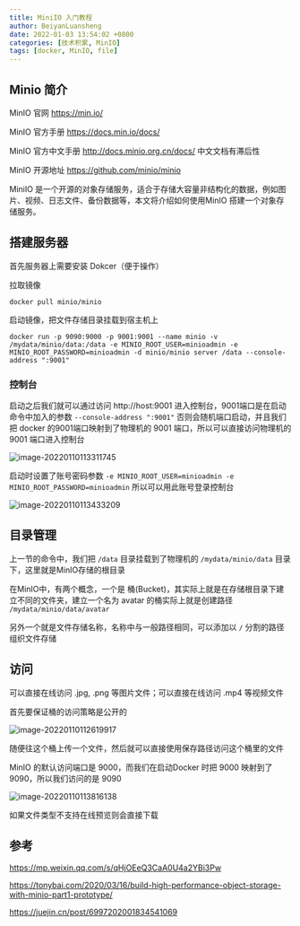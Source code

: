 ```yaml
---
title: MiniIO 入门教程
author: BeiyanLuansheng
date: 2022-01-03 13:54:02 +0800
categories: [技术积累, MinIO]
tags: [docker, MinIO, file]
---
```


## Minio 简介

MinIO 官网 <https://min.io/>

MinIO 官方手册 <https://docs.min.io/docs/>

MinIO 官方中文手册 <http://docs.minio.org.cn/docs/> 中文文档有滞后性

MinIO 开源地址 <https://github.com/minio/minio>

MiniIO 是一个开源的对象存储服务，适合于存储大容量非结构化的数据，例如图片、视频、日志文件、备份数据等，本文将介绍如何使用MinIO 搭建一个对象存储服务。

## 搭建服务器

首先服务器上需要安装 Dokcer（便于操作）

拉取镜像

```shell
docker pull minio/minio
```

启动镜像，把文件存储目录挂载到宿主机上 


```shell
docker run -p 9090:9000 -p 9001:9001 --name minio -v /mydata/minio/data:/data -e MINIO_ROOT_USER=minioadmin -e MINIO_ROOT_PASSWORD=minioadmin -d minio/minio server /data --console-address ":9001"
```

### 控制台

启动之后我们就可以通过访问 http://host:9001 进入控制台，9001端口是在启动命令中加入的参数 `--console-address ":9001"` 否则会随机端口启动，并且我们把 docker 的9001端口映射到了物理机的 9001 端口，所以可以直接访问物理机的 9001 端口进入控制台

![image-20220110113311745](/minio/image-20220110113311745.png)

启动时设置了账号密码参数 `-e MINIO_ROOT_USER=minioadmin -e MINIO_ROOT_PASSWORD=minioadmin` 所以可以用此账号登录控制台

![image-20220110113433209](/minio/image-20220110113433209.png)


## 目录管理

上一节的命令中，我们把 `/data` 目录挂载到了物理机的 `/mydata/minio/data` 目录下，这里就是MinIO存储的根目录

在MinIO中，有两个概念，一个是 桶(Bucket)，其实际上就是在存储根目录下建立不同的文件夹，建立一个名为 avatar 的桶实际上就是创建路径 `/mydata/minio/data/avatar`

另外一个就是文件存储名称，名称中与一般路径相同，可以添加以 `/` 分割的路径组织文件存储

## 访问

可以直接在线访问 .jpg, .png 等图片文件；可以直接在线访问 .mp4 等视频文件

首先要保证桶的访问策略是公开的

![image-20220110112619917](/minio/image-20220110112619917.png)

随便往这个桶上传一个文件，然后就可以直接使用保存路径访问这个桶里的文件

MinIO 的默认访问端口是 9000，而我们在启动Docker 时把 9000 映射到了 9090，所以我们访问的是 9090

![image-20220110113816138](/minio/image-20220110113816138.png)

如果文件类型不支持在线预览则会直接下载

## 参考

<https://mp.weixin.qq.com/s/qHjOEeQ3CaA0U4a2YBi3Pw>

<https://tonybai.com/2020/03/16/build-high-performance-object-storage-with-minio-part1-prototype/>

<https://juejin.cn/post/6997202001834541069>